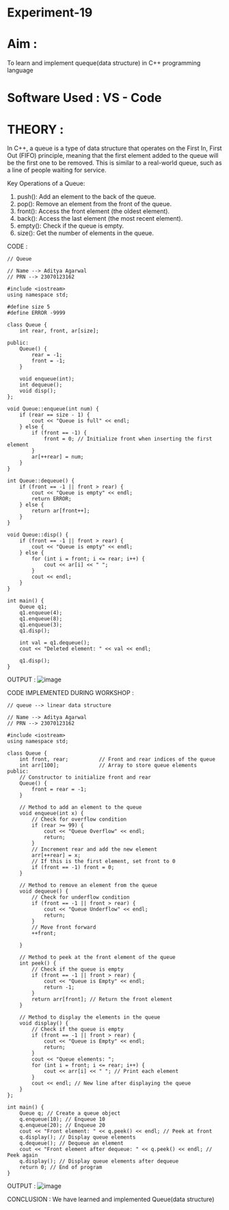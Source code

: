 # Experiment-19

# Aim :
To learn and implement queque(data structure) in C++ programming language

# Software Used : VS - Code 

# THEORY :
In C++, a queue is a type of data structure that operates on the First In, First Out (FIFO) principle, meaning that the first element added to the queue will be the first one to be removed. This is similar to a real-world queue, such as a line of people waiting for service.

Key Operations of a Queue:
1. push(): Add an element to the back of the queue.
2. pop(): Remove an element from the front of the queue.
3. front(): Access the front element (the oldest element).
4. back(): Access the last element (the most recent element).
5. empty(): Check if the queue is empty.
6. size(): Get the number of elements in the queue.

CODE :
```
// Queue

// Name --> Aditya Agarwal
// PRN --> 23070123162

#include <iostream>
using namespace std;

#define size 5
#define ERROR -9999

class Queue {
    int rear, front, ar[size];

public:
    Queue() {
        rear = -1;
        front = -1;
    }

    void enqueue(int);
    int dequeue();
    void disp();
};

void Queue::enqueue(int num) {
    if (rear == size - 1) {
        cout << "Queue is full" << endl;
    } else {
        if (front == -1) {
            front = 0; // Initialize front when inserting the first element
        }
        ar[++rear] = num;
    }
}

int Queue::dequeue() {
    if (front == -1 || front > rear) {
        cout << "Queue is empty" << endl;
        return ERROR;
    } else {
        return ar[front++];
    }
}

void Queue::disp() {
    if (front == -1 || front > rear) {
        cout << "Queue is empty" << endl;
    } else {
        for (int i = front; i <= rear; i++) {
            cout << ar[i] << " ";
        }
        cout << endl;
    }
}

int main() {
    Queue q1;
    q1.enqueue(4);
    q1.enqueue(8);
    q1.enqueue(3);
    q1.disp();
    
    int val = q1.dequeue();
    cout << "Deleted element: " << val << endl;
    
    q1.disp();
}

```
OUTPUT :
![image](https://github.com/user-attachments/assets/90d50787-368b-460d-832b-bcaad4511f40)

CODE IMPLEMENTED DURING WORKSHOP :
```
// queue --> linear data structure 

// Name --> Aditya Agarwal
// PRN --> 23070123162

#include <iostream>
using namespace std;

class Queue {
    int front, rear;          // Front and rear indices of the queue
    int arr[100];             // Array to store queue elements
public:
    // Constructor to initialize front and rear
    Queue() { 
        front = rear = -1; 
    }

    // Method to add an element to the queue
    void enqueue(int x) {
        // Check for overflow condition
        if (rear >= 99) {
            cout << "Queue Overflow" << endl;
            return;
        }
        // Increment rear and add the new element
        arr[++rear] = x;
        // If this is the first element, set front to 0
        if (front == -1) front = 0;
    }

    // Method to remove an element from the queue
    void dequeue() {
        // Check for underflow condition
        if (front == -1 || front > rear) {
            cout << "Queue Underflow" << endl;
            return;
        }
        // Move front forward
        ++front;
        
    }

    // Method to peek at the front element of the queue
    int peek() {
        // Check if the queue is empty
        if (front == -1 || front > rear) {
            cout << "Queue is Empty" << endl;
            return -1;
        }
        return arr[front]; // Return the front element
    }

    // Method to display the elements in the queue
    void display() {
        // Check if the queue is empty
        if (front == -1 || front > rear) {
            cout << "Queue is Empty" << endl;
            return;
        }
        cout << "Queue elements: ";
        for (int i = front; i <= rear; i++) {
            cout << arr[i] << " "; // Print each element
        }
        cout << endl; // New line after displaying the queue
    }
};

int main() {
    Queue q; // Create a queue object
    q.enqueue(10); // Enqueue 10
    q.enqueue(20); // Enqueue 20
    cout << "Front element: " << q.peek() << endl; // Peek at front
    q.display(); // Display queue elements
    q.dequeue(); // Dequeue an element
    cout << "Front element after dequeue: " << q.peek() << endl; // Peek again
    q.display(); // Display queue elements after dequeue
    return 0; // End of program
}
```
OUTPUT :
![image](https://github.com/user-attachments/assets/a45e5ce0-8cef-43ed-9881-37ce4dd37504)

CONCLUSION : We have learned and implemented Queue(data structure) 
